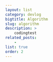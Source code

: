 ```yaml
---
layout: list
category: devlog
bigtitle: Algorithm
slug: algorithm
description: >
    codingtest
related_posts:
    - 
list: true
order: 2
---
```

